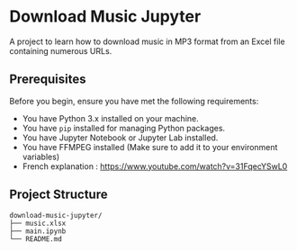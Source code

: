 # Download Music Jupyter

A project to learn how to download music in MP3 format from an Excel file containing numerous URLs.

## Prerequisites

Before you begin, ensure you have met the following requirements:

- You have Python 3.x installed on your machine.
- You have `pip` installed for managing Python packages.
- You have Jupyter Notebook or Jupyter Lab installed.
- You have FFMPEG installed (Make sure to add it to your environment variables)
- French explanation : https://www.youtube.com/watch?v=31FqecYSwL0

## Project Structure

```plaintext
download-music-jupyter/
├── music.xlsx
├── main.ipynb
└── README.md
